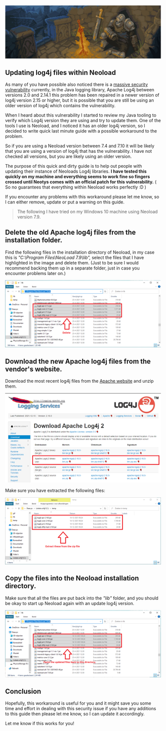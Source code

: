 <p align="center">
  <img src="https://github.com/JoeyHendricks/JoeyHendricks/blob/main/rest-by-fire-image.png?raw=true"/>
</p>


## Updating log4j files within Neoload

As many of you have possible also noticed there is a 
[massive security vulnerability](https://www.cert.govt.nz/it-specialists/advisories/log4j-rce-0-day-actively-exploited/) 
currently, in the Java logging library, Apache Log4j between versions 2.0 and 2.14.1 this problem has been repaired in 
a newer version of log4j version 2.15 or higher, but it is possible that you are still be using an older version of log4j which contains the vulnerability.

When I heard about this vulnerability I started to review my Java tooling to verify which Log4j version 
they are using and try to update them. One of the tools I use is Neoload, and I noticed it has an 
older log4j version, so I decided to write quick last minute guide with a possible workaround to the problem.

So if you are using a Neoload version between 7.4 and 7.10 it will be likely that you are using a version of 
log4j that has the vulnerability. I have not checked all versions, but you are likely using an older version.

The purpose of this quick and dirty guide is to help out people with updating their instance of Neoloads 
Log4j libraries. **I have tested this quickly on my machine and everything seems to work fine so fingers 
crossed until Neotys comes with an official patch for this vulnerability.** ( So no guarantees that everything within Neoload works perfectly :D )

If you encounter any problems with this workaround please let me know, so I can either remove, update or put a 
warning on this guide.

> The following I have tried on my Windows 10 machine using Neoload version 7.9.

## Delete the old Apache log4j files from the installation folder.

Find the following files in the installation directory of Neoload, in my case this is 
*"C:\Program Files\NeoLoad 7.9\lib",* select the files that I have highlighted in the image and delete them. 
(Just to be sure I would recommend backing them up in a separate folder, just in case you encounter problems later on.)

<p align="center">
  <img src="https://github.com/JoeyHendricks/JoeyHendricks/blob/main/images/log4j-neoload-post/frame_1.png?raw=true"/>
</p>

## Download the new Apache log4j files from the vendor's website.

Download the most recent log4j files from the [Apache website](https://logging.apache.org/log4j/2.x/download.html) 
and unzip them.

<p align="center">
  <img src="https://github.com/JoeyHendricks/JoeyHendricks/blob/main/images/log4j-neoload-post/frame_2.png?raw=true"/>
</p>

Make sure you have extracted the following files:

<p align="center">
  <img src="https://github.com/JoeyHendricks/JoeyHendricks/blob/main/images/log4j-neoload-post/frame_3.png?raw=true"/>
</p>

## Copy the files into the Neoload installation directory.

Make sure that all the files are put back into the *"lib"* folder, and you should be okay to start up Neoload again 
with an update log4j version.

<p align="center">
  <img src="https://github.com/JoeyHendricks/JoeyHendricks/blob/main/images/log4j-neoload-post/frame_4.png?raw=true"/>
</p>

## Conclusion

Hopefully, this workaround is useful for you and it might save you some time and effort in dealing 
with this security issue if you have any additions to this guide then please let me know, so I can update it 
accordingly.

Let me know if this works for you!
